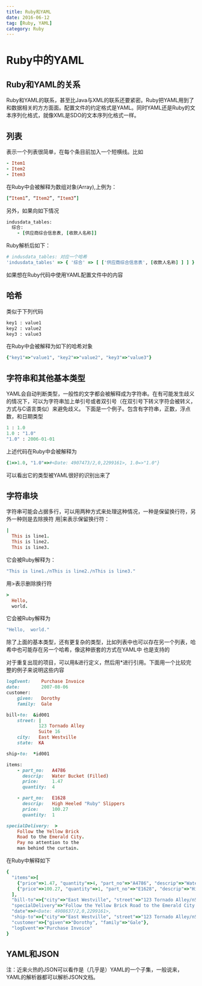 ```yaml
---
title: Ruby和YAML
date: 2016-06-12
tag: [Ruby, YAML]
category: Ruby
---
```


# Ruby中的YAML

## Ruby和YAML的关系

Ruby和YAML的联系，甚至比Java与XML的联系还要紧密。Ruby把YAML用到了和数据相关的方方面面。配置文件的约定格式是YAML。同时YAML还是Ruby的文本序列化格式，就像XML是SDO的文本序列化格式一样。

## 列表

表示一个列表很简单，在每个条目前加入一个短横线。比如

```ruby
- Item1
- Item2
- Item3
```

在Ruby中会被解释为数组对象(Array),上例为：

```ruby
[“Item1”, “Item2”, “Item3”]
```

另外，如果向如下情况

```ruby
indusdata_tables:
  综合:
    - [供应商综合信息表, [收款人名称]]
```

Ruby解析后如下：

```ruby
# indusdata_tables: 对应一个哈希
'indusdata_tables' => { '综合' => [ ['供应商综合信息表', [收款人名称] ] ] }
```

如果想在Ruby代码中使用YAML配置文件中的内容


## 哈希

类似于下列代码

```ruby
key1 : value1
key2 : value2
key3 : value3
```

在Ruby中会被解释为如下的哈希对象

```ruby
{"key1"=>"value1", "key2"=>"value2", "key3"=>"value3"}
```

## 字符串和其他基本类型

YAML会自动判断类型，一般性的文字都会被解释成为字符串。在有可能发生歧义的情况下，可以为字符串加上单引号或者双引号（在双引号下转义字符会被转义，方式与C语言类似）来避免歧义。
下面是一个例子。包含有字符串，正数，浮点数，和日期类型

```ruby
1 : 1.0
1.0 : "1.0"
"1.0" : 2006-01-01
```

上述代码在Ruby中会被解释为

```ruby
{1=>1.0, "1.0"=>#<Date: 4907473/2,0,2299161>, 1.0=>"1.0"}
```

可以看出它的类型被YAML很好的识别出来了

## 字符串块

字符串可能会占据多行，可以用两种方式来处理这种情况，一种是保留换行符，另外一种则是去除换符
用|来表示保留换行符：

```ruby
|
  This is line1.
  This is line2.
  This is line3.
```

它会被Ruby解释为：

```ruby
"This is line1./nThis is line2./nThis is line3."
```

用>表示删除换行符

```ruby
>
  Hello,
  world.
```

它会被Ruby解释为

```ruby
"Hello,  world."
```


除了上面的基本类型，还有更复杂的类型，比如列表中也可以存在另一个列表，哈希中也可能存在另一个哈希，像这种嵌套的方式在YAML中 也是支持的

对于重复出现的项目，可以用&进行定义，然后用*进行引用。下面用一个比较完整的例子来说明这些内容

```ruby
logEvent:    Purchase Invoice
date:        2007-08-06
customer:
    given:   Dorothy
    family:  Gale

bill-to:  &id001
    street: |
            123 Tornado Alley
            Suite 16
    city:   East Westville
    state:  KA

ship-to:  *id001   

items:
    - part_no:   A4786
      descrip:   Water Bucket (Filled)
      price:     1.47
      quantity:  4

    - part_no:   E1628
      descrip:   High Heeled "Ruby" Slippers
      price:     100.27
      quantity:  1

specialDelivery:  >
    Follow the Yellow Brick
    Road to the Emerald City.
    Pay no attention to the
    man behind the curtain.
```

在Ruby中解释如下

```ruby
{
  "items"=>[
    {"price"=>1.47, "quantity"=>4, "part_no"=>"A4786", "descrip"=>"Water Bucket (Filled)"},
    {"price"=>100.27, "quantity"=>1, "part_no"=>"E1628", "descrip"=>"High Heeled /"Ruby/" Slippers"}
  ],
  "bill-to"=>{"city"=>"East Westville", "street"=>"123 Tornado Alley/nSuite 16/n", "state"=>"KA"},
  "specialDelivery"=>"Follow the Yellow Brick Road to the Emerald City. Pay no attention to the  man behind the curtain.",
  "date"=>#<Date: 4908637/2,0,2299161>,
  "ship-to"=>{"city"=>"East Westville", "street"=>"123 Tornado Alley/nSuite 16/n", "state"=>"KA"},
  "customer"=>{"given"=>"Dorothy", "family"=>"Gale"},
  "logEvent"=>"Purchase Invoice"
}
```

## YAML和JSON

注：近来火热的JSON可以看作是（几乎是）YAML的一个子集，一般说来，YAML的解析器都可以解析JSON文档。

